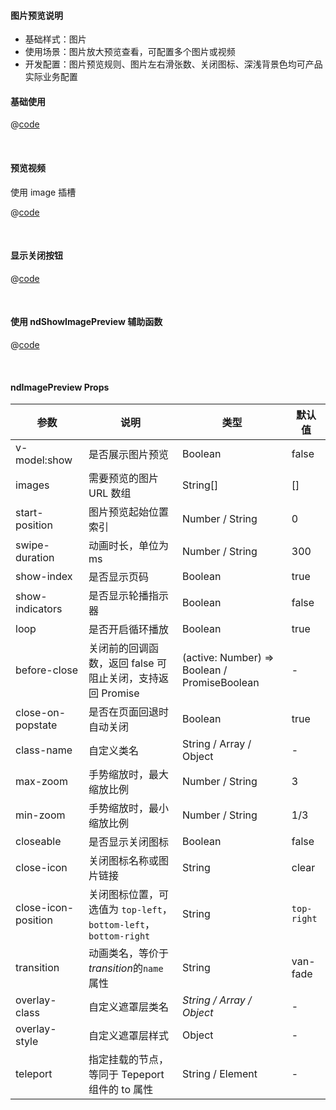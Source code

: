 #### 图片预览说明
- 基础样式：图片
- 使用场景：图片放大预览查看，可配置多个图片或视频
- 开发配置：图片预览规则、图片左右滑张数、关闭图标、深浅背景色均可产品实际业务配置

#### 基础使用

<common-code-format>
  <template #source>
    <APP-ndImagePreview-ndImagePreview></APP-ndImagePreview-ndImagePreview>
  </template>

  @[code](../.vuepress/components/APP/ndImagePreview/ndImagePreview.vue)

</common-code-format>
<br />

#### 预览视频
使用 image 插槽<br />

<common-code-format>
  <template #source>
    <APP-ndImagePreview-ndImagePreviewSlot></APP-ndImagePreview-ndImagePreviewSlot>
  </template>

  @[code](../.vuepress/components/APP/ndImagePreview/ndImagePreviewSlot.vue)

</common-code-format>
<br />

#### 显示关闭按钮

<common-code-format>
  <template #source>
    <APP-ndImagePreview-ndImagePreviewClose></APP-ndImagePreview-ndImagePreviewClose>
  </template>

  @[code](../.vuepress/components/APP/ndImagePreview/ndImagePreviewClose.vue)

</common-code-format>
<br />

#### 使用 ndShowImagePreview 辅助函数

<common-code-format>
  <template #source>
    <APP-ndImagePreview-ndImagePreviewFn></APP-ndImagePreview-ndImagePreviewFn>
  </template>

  @[code](../.vuepress/components/APP/ndImagePreview/ndImagePreviewFn.vue)

</common-code-format>
<br />

#### ndImagePreview Props
| 参数 | 说明 | 类型 | 默认值 |
| - | - | - | - |
| v-model:show | 是否展示图片预览 | Boolean | false |
| images | 需要预览的图片 URL 数组 | String[] | [] |
| start-position | 图片预览起始位置索引 | Number / String | 0 |
| swipe-duration | 动画时长，单位为 ms | Number / String | 300 |
| show-index | 是否显示页码 | Boolean | true |
| show-indicators | 是否显示轮播指示器 | Boolean | false |
| loop | 是否开启循环播放 | Boolean | true |
| before-close | 关闭前的回调函数，返回 false 可阻止关闭，支持返回 Promise | (active: Number) => Boolean / PromiseBoolean | - |
| close-on-popstate | 是否在页面回退时自动关闭 | Boolean | true |
| class-name | 自定义类名 | String / Array / Object | - |
| max-zoom | 手势缩放时，最大缩放比例 | Number / String | 3 |
| min-zoom | 手势缩放时，最小缩放比例 | Number / String | 1/3 |
| closeable | 是否显示关闭图标 | Boolean | false |
| close-icon | 关闭图标名称或图片链接 | String | clear |
| close-icon-position | 关闭图标位置，可选值为 <code>top-left</code>，<code>bottom-left</code>，<code>bottom-right</code> | String | <code>top-right</code> |
| transition | 动画类名，等价于<em>transition</em>的<code>name</code>属性 | String | van-fade |
| overlay-class | 自定义遮罩层类名 | <em>String / Array / Object</em> | - |
| overlay-style | 自定义遮罩层样式 | Object | - |
| teleport | 指定挂载的节点，等同于 Tepeport 组件的 to 属性 | String / Element | - |